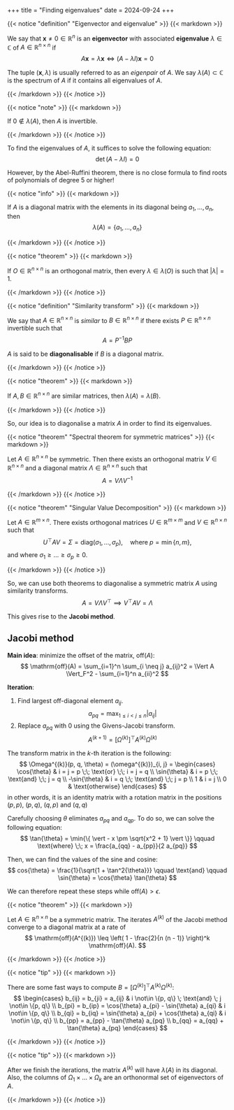 +++
title = "Finding eigenvalues"
date = 2024-09-24
+++

{{< notice "definition" "Eigenvector and eigenvalue" >}}
{{< markdown >}}

We say that $\mathbf{x} \neq 0 \in \mathbb{R}^n$ is an **eigenvector** with associated **eigenvalue** $\lambda \in \mathbb{C}$ of $A \in \mathbb{R}^{n \times n}$ if
$$
A \mathbf{x} = \lambda \mathbf{x} \iff (A - \lambda I) \mathbf{x} = 0
$$

The tuple $(\mathbf{x}, \lambda)$ is usually referred to as an _eigenpair_ of $A$.
We say $\lambda(A) \subset \mathbb{C}$ is the spectrum of $A$ if it contains all eigenvalues of $A$.

{{< /markdown >}}
{{< /notice >}}

{{< notice "note" >}}
{{< markdown >}}

If $0 \not\in \lambda(A)$, then $A$ is invertible.

{{< /markdown >}}
{{< /notice >}}

To find the eigenvalues of $A$, it suffices to solve the following equation:
$$
\det{(A - \lambda I)} = 0
$$

However, by the Abel-Ruffini theorem, there is no close formula to find roots of polynomials of degree 5 or higher!

{{< notice "info" >}}
{{< markdown >}}

If $A$ is a diagonal matrix with the elements in its diagonal being $a_1, \dots, a_n$, then
$$
\lambda(A) = \{ a_1, \dots, a_n \}
$$

{{< /markdown >}}
{{< /notice >}}

{{< notice "theorem" >}}
{{< markdown >}}

If $O \in \mathbb{R}^{n \times n}$ is an orthogonal matrix, then every $\lambda \in \lambda(O)$ is such that $\vert \lambda \vert = 1$.

{{< /markdown >}}
{{< /notice >}}

{{< notice "definition" "Similarity transform" >}}
{{< markdown >}}

We say that $A \in \mathbb{R}^{n \times n}$ is _similar_ to $B \in \mathbb{R}^{n \times n}$ if there exists $P \in \mathbb{R}^{n \times n}$ invertible such that
$$
A = P^{-1} B P
$$

$A$ is said to be **diagonalisable** if $B$ is a diagonal matrix.

{{< /markdown >}}
{{< /notice >}}

{{< notice "theorem" >}}
{{< markdown >}}

If $A, B \in \mathbb{R}^{n \times n}$ are similar matrices, then $\lambda(A) = \lambda(B)$.

{{< /markdown >}}
{{< /notice >}}

So, our idea is to diagonalise a matrix $A$ in order to find its eigenvalues.

{{< notice "theorem" "Spectral theorem for symmetric matrices" >}}
{{< markdown >}}

Let $A \in \mathbb{R}^{n \times n}$ be symmetric. Then there exists an orthogonal matrix $V \in \mathbb{R}^{n \times n}$ and a diagonal matrix $\Lambda \in \mathbb{R}^{n \times n}$ such that
$$
A = V \Lambda V^{-1}
$$

{{< /markdown >}}
{{< /notice >}}

{{< notice "theorem" "Singular Value Decomposition" >}}
{{< markdown >}}

Let $A \in \mathbb{R}^{m \times n}$. There exists orthogonal matrices $U \in \mathbb{R}^{m \times m}$ and $V \in \mathbb{R}^{n \times n}$ such that
$$
U^\top A V = \Sigma = \mathrm{diag}(\sigma_1, \dots, \sigma_p), \quad \text{where} \; p = \min{\{n, m\}},
$$
and where $\sigma_1 \geq \dots \geq \sigma_p \geq 0$.

{{< /markdown >}}
{{< /notice >}}

So, we can use both theorems to diagonalise a symmetric matrix $A$ using similarity transforms.
$$
A = V \Lambda V^\top \implies V^\top A V = \Lambda
$$

This gives rise to the **Jacobi method**.

## Jacobi method

**Main idea**: minimize the offset of the matrix, $\mathrm{off}(A)$:
$$
\mathrm{off}(A) = \sum_{i=1}^n \sum_{i \neq j} a_{ij}^2 = \Vert A \Vert_F^2 - \sum_{i=1}^n a_{ii}^2
$$

**Iteration**:
1. Find largest off-diagonal element $a_{ij}$.
$$
a_{pq} = \max_{1 \leq i < j \leq n} \vert a_{ij} \vert
$$
2. Replace $a_{pq}$ with $0$ using the Givens-Jacobi transform.
$$
A^{(k + 1)} = [\Omega^{(k)}]^\top A^{(k)} \Omega^{(k)}
$$

The transform matrix in the $k$-th iteration is the following:
$$
\Omega^{(k)}(p, q, \theta) = (\omega^{(k)})_{i, j} = \begin{cases}
\cos{\theta} & i = j = p \;\; \text{or} \;\; i = j = q \\
\sin{\theta} & i = p \;\; \text{and} \;\; j = q \\
-\sin{\theta} & i = q \;\; \text{and} \;\; j = p \\
1 & i = j \\
0 & \text{otherwise}
\end{cases}
$$
in other words, it is an identity matrix with a rotation matrix in the positions $(p, p)$, $(p, q)$, $(q, p)$ and $(q, q)$

Carefully choosing $\theta$ eliminates $a_{pq}$ and $a_{qp}$.
To do so, we can solve the following equation:
$$
\tan{\theta} = \min{\{ \vert - x \pm \sqrt{x^2 + 1} \vert \}} \qquad \text{where} \;\; x = \frac{a_{qq} - a_{pp}}{2 a_{pq}}
$$

Then, we can find the values of the sine and cosine:
$$
cos{\theta} = \frac{1}{\sqrt{1 + \tan^2{\theta}}} \qquad \text{and} \qquad \sin{\theta} = \cos{\theta} \tan{\theta}
$$

We can therefore repeat these steps while $\mathrm{off}(A) > \epsilon$.

{{< notice "theorem" >}}
{{< markdown >}}

Let $A \in \mathbb{R}^{n \times n}$ be a symmetric matrix. The iterates $A^{(k)}$ of the Jacobi method converge to a diagonal matrix at a rate of
$$
\mathrm{off}(A^{(k)}) \leq \left( 1 - \frac{2}{n (n - 1)} \right)^k \mathrm{off}(A).
$$

{{< /markdown >}}
{{< /notice >}}

{{< notice "tip" >}}
{{< markdown >}}

There are some fast ways to compute $B = [\Omega^{(k)}]^\top A^{(k)} \Omega^{(k)}$:
$$
\begin{cases}
b_{ij} = b_{ji} = a_{ij} & i \not\in \{p, q\} \; \text{and} \; j \not\in \{p, q\} \\
b_{pi} = b_{ip} = \cos{\theta} a_{pi} - \sin{\theta} a_{qi} & i \not\in \{p, q\} \\
b_{qi} = b_{iq} = \sin{\theta} a_{pi} + \cos{\theta} a_{qi} & i \not\in \{p, q\} \\
b_{pp} = a_{pp} - \tan{\theta} a_{pq} \\
b_{qq} = a_{qq} + \tan{\theta} a_{pq}
\end{cases}
$$

{{< /markdown >}}
{{< /notice >}}

{{< notice "tip" >}}
{{< markdown >}}

After we finish the iterations, the matrix $A^{(k)}$ will have $\lambda(A)$ in its diagonal.
Also, the columns of $\Omega_1 \times \dots \times \Omega_k$ are an orthonormal set of eigenvectors of $A$.

{{< /markdown >}}
{{< /notice >}}
